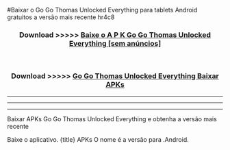 #Baixar o Go Go Thomas Unlocked Everything   para tablets Android gratuitos a versão mais recente hr4c8


<div align="center">
<h3>Download >>>>> <a href="https://pt-web.web.app/?pt= Go Go Thomas Unlocked Everything ">Baixe o A P K Go Go Thomas Unlocked Everything  [sem anúncios]</a></h3><br>

<h3>Download >>>>> <a href="https://pt-web.web.app/?pt= Go Go Thomas Unlocked Everything ">Go Go Thomas Unlocked Everything  Baixar APKs</a></h3>
</div>

----------------------------------------------------------

----------------------------------------------------------

----------------------------------------------------------

Baixar APKs Go Go Thomas Unlocked Everything  e obtenha a versão mais recente

Baixe o aplicativo. {title} APKs O nome é a versão para .Android.


